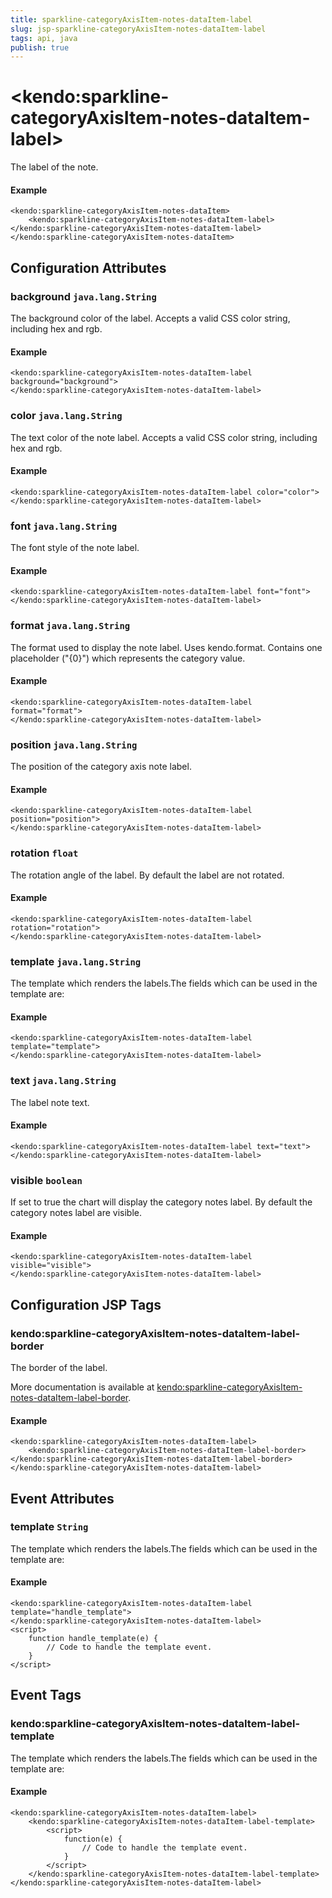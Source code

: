 ```yaml
---
title: sparkline-categoryAxisItem-notes-dataItem-label
slug: jsp-sparkline-categoryAxisItem-notes-dataItem-label
tags: api, java
publish: true
---
```


# \<kendo:sparkline-categoryAxisItem-notes-dataItem-label\>

The label of the note.

#### Example
    <kendo:sparkline-categoryAxisItem-notes-dataItem>
        <kendo:sparkline-categoryAxisItem-notes-dataItem-label></kendo:sparkline-categoryAxisItem-notes-dataItem-label>
    </kendo:sparkline-categoryAxisItem-notes-dataItem>

## Configuration Attributes

### background `java.lang.String`

The background color of the label. Accepts a valid CSS color string, including hex and rgb.

#### Example
    <kendo:sparkline-categoryAxisItem-notes-dataItem-label background="background">
    </kendo:sparkline-categoryAxisItem-notes-dataItem-label>

### color `java.lang.String`

The text color of the note label. Accepts a valid CSS color string, including hex and rgb.

#### Example
    <kendo:sparkline-categoryAxisItem-notes-dataItem-label color="color">
    </kendo:sparkline-categoryAxisItem-notes-dataItem-label>

### font `java.lang.String`

The font style of the note label.

#### Example
    <kendo:sparkline-categoryAxisItem-notes-dataItem-label font="font">
    </kendo:sparkline-categoryAxisItem-notes-dataItem-label>

### format `java.lang.String`

The format used to display the note label. Uses kendo.format. Contains one placeholder ("{0}") which represents the category value.

#### Example
    <kendo:sparkline-categoryAxisItem-notes-dataItem-label format="format">
    </kendo:sparkline-categoryAxisItem-notes-dataItem-label>

### position `java.lang.String`

The position of the category axis note label.

#### Example
    <kendo:sparkline-categoryAxisItem-notes-dataItem-label position="position">
    </kendo:sparkline-categoryAxisItem-notes-dataItem-label>

### rotation `float`

The rotation angle of the label. By default the label are not rotated.

#### Example
    <kendo:sparkline-categoryAxisItem-notes-dataItem-label rotation="rotation">
    </kendo:sparkline-categoryAxisItem-notes-dataItem-label>

### template `java.lang.String`

The template which renders the labels.The fields which can be used in the template are:

#### Example
    <kendo:sparkline-categoryAxisItem-notes-dataItem-label template="template">
    </kendo:sparkline-categoryAxisItem-notes-dataItem-label>

### text `java.lang.String`

The label note text.

#### Example
    <kendo:sparkline-categoryAxisItem-notes-dataItem-label text="text">
    </kendo:sparkline-categoryAxisItem-notes-dataItem-label>

### visible `boolean`

If set to true the chart will display the category notes label. By default the category notes label are visible.

#### Example
    <kendo:sparkline-categoryAxisItem-notes-dataItem-label visible="visible">
    </kendo:sparkline-categoryAxisItem-notes-dataItem-label>


##  Configuration JSP Tags

### kendo:sparkline-categoryAxisItem-notes-dataItem-label-border

The border of the label.

More documentation is available at [kendo:sparkline-categoryAxisItem-notes-dataItem-label-border](sparkline/categoryaxisitem-notes-dataitem-label-border).

#### Example

    <kendo:sparkline-categoryAxisItem-notes-dataItem-label>
        <kendo:sparkline-categoryAxisItem-notes-dataItem-label-border></kendo:sparkline-categoryAxisItem-notes-dataItem-label-border>
    </kendo:sparkline-categoryAxisItem-notes-dataItem-label>


## Event Attributes

### template `String`

The template which renders the labels.The fields which can be used in the template are:


#### Example
    <kendo:sparkline-categoryAxisItem-notes-dataItem-label template="handle_template">
    </kendo:sparkline-categoryAxisItem-notes-dataItem-label>
    <script>
        function handle_template(e) {
            // Code to handle the template event.
        }
    </script>

## Event Tags

### kendo:sparkline-categoryAxisItem-notes-dataItem-label-template

The template which renders the labels.The fields which can be used in the template are:


#### Example
    <kendo:sparkline-categoryAxisItem-notes-dataItem-label>
        <kendo:sparkline-categoryAxisItem-notes-dataItem-label-template>
            <script>
                function(e) {
                    // Code to handle the template event.
                }
            </script>
        </kendo:sparkline-categoryAxisItem-notes-dataItem-label-template>
    </kendo:sparkline-categoryAxisItem-notes-dataItem-label>

